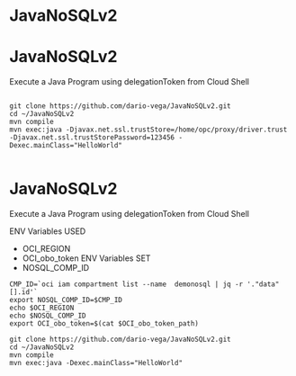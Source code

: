 # JavaNoSQLv2

# JavaNoSQLv2

Execute a Java Program using delegationToken from Cloud Shell

````

git clone https://github.com/dario-vega/JavaNoSQLv2.git
cd ~/JavaNoSQLv2
mvn compile
mvn exec:java -Djavax.net.ssl.trustStore=/home/opc/proxy/driver.trust -Djavax.net.ssl.trustStorePassword=123456 -Dexec.mainClass="HelloWorld"


````

# JavaNoSQLv2

Execute a Java Program using delegationToken from Cloud Shell

ENV Variables USED
- OCI_REGION
- OCI_obo_token
ENV Variables SET
- NOSQL_COMP_ID


````
CMP_ID=`oci iam compartment list --name  demonosql | jq -r '."data"[].id'`
export NOSQL_COMP_ID=$CMP_ID
echo $OCI_REGION
echo $NOSQL_COMP_ID
export OCI_obo_token=$(cat $OCI_obo_token_path) 

git clone https://github.com/dario-vega/JavaNoSQLv2.git
cd ~/JavaNoSQLv2
mvn compile
mvn exec:java -Dexec.mainClass="HelloWorld"

````
